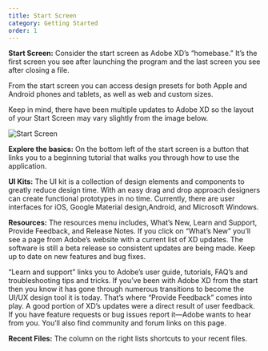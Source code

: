 ```yaml
---
title: Start Screen
category: Getting Started
order: 1
---
```


**Start Screen:** Consider the start screen as Adobe XD’s “homebase.” It’s the first screen you see after launching the program and the last screen you see after closing a file.

From the start screen you can access design presets for both Apple and Android phones and tablets, as well as web and custom sizes. 

Keep in mind, there have been multiple updates to Adobe XD so the layout of your Start Screen may vary slightly from the image below.

![Start Screen](https://github.com/Adobe-XD-eBook/images/StartScreen-01.png)

**Explore the basics:** On the bottom left of the start screen is a button that links you to a beginning tutorial that walks you through how to use the application. 

**UI Kits:** The UI kit is a collection of design elements and components to greatly reduce design time. With an easy drag and drop approach designers can create functional prototypes in no time. Currently, there are user interfaces for iOS, Google Material design,Android, and Microsoft Windows.

**Resources:** The resources menu includes, What’s New, Learn and Support, Provide Feedback, and Release Notes. If you click on “What’s New” you’ll see a page from Adobe’s website with a current list of XD updates. The software is still a beta release so consistent updates are being made. Keep up to date on new features and bug fixes. 

“Learn and support” links you to Adobe’s user guide, tutorials, FAQ’s and troubleshooting tips and tricks. If you’ve been with Adobe XD from the start then you know it has gone through numerous transitions to become the UI/UX design tool it is today. That’s where “Provide Feedback” comes into play. A good portion of XD’s updates were a direct result of user feedback. If you have feature requests or bug issues report it—Adobe wants to hear from you. You’ll also find community and forum links on this page. 

**Recent Files:** The column on the right lists shortcuts to your recent files.
